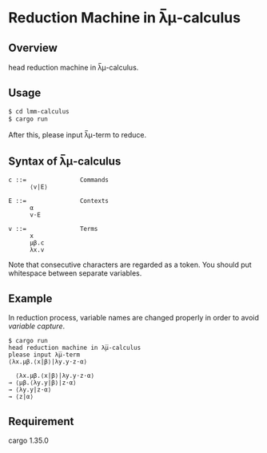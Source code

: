 # Reduction Machine in λ̅μ-calculus
<!-- # Reduction Machine in λ̅μμ̃-calculus-->

## Overview

head reduction machine in λ̅μ-calculus.

## Usage

```sh
$ cd lmm-calculus
$ cargo run
```

After this, please input λ̅μ-term to reduce.

## Syntax of λ̅μ-calculus

```
c ::=               Commands
      ⟨v|E⟩

E ::=               Contexts
      α
      v⋅E

v ::=               Terms
      x
      μβ.c
      λx.v
```

Note that consecutive characters are regarded as a token. You should put whitespace between separate variables.

## Example

In reduction process, variable names are changed properly in order to avoid *variable capture*.

```
$ cargo run
head reduction machine in λ̅μ-calculus
please input λ̅μ-term
⟨λx.μβ.⟨x|β⟩|λy.y⋅z⋅α⟩

  ⟨λx.μβ.⟨x|β⟩|λy.y⋅z⋅α⟩
→ ⟨μβ.⟨λy.y|β⟩|z⋅α⟩
→ ⟨λy.y|z⋅α⟩
→ ⟨z|α⟩
```

## Requirement
cargo 1.35.0
